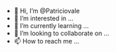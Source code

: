 - 👋 Hi, I’m @Patriciovale
- 👀 I’m interested in ...
- 🌱 I’m currently learning ...
- 💞️ I’m looking to collaborate on ...
- 📫 How to reach me ...

<!---
Patriciovale/Patriciovale is a ✨ special ✨ repository because its `README.md` (this file) appears on your GitHub profile.
You can click the Preview link to take a look at your changes.
--->
